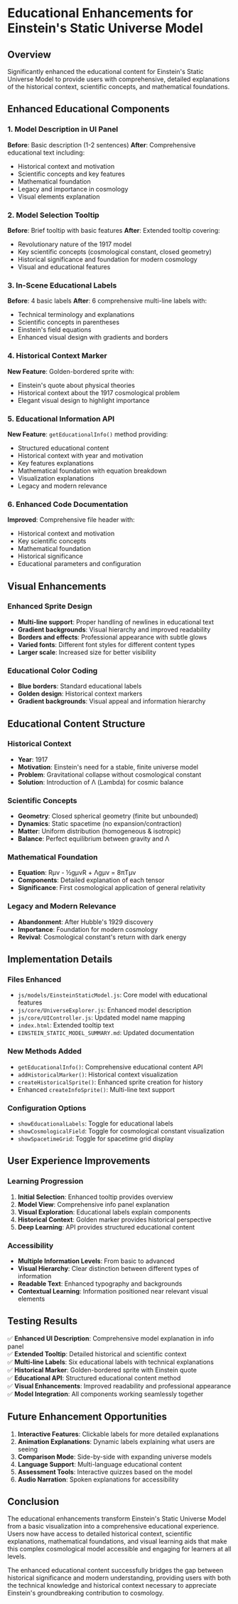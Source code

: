# Educational Enhancements for Einstein's Static Universe Model

## Overview
Significantly enhanced the educational content for Einstein's Static Universe Model to provide users with comprehensive, detailed explanations of the historical context, scientific concepts, and mathematical foundations.

## Enhanced Educational Components

### 1. Model Description in UI Panel
**Before**: Basic description (1-2 sentences)
**After**: Comprehensive educational text including:
- Historical context and motivation
- Scientific concepts and key features
- Mathematical foundation
- Legacy and importance in cosmology
- Visual elements explanation

### 2. Model Selection Tooltip
**Before**: Brief tooltip with basic features
**After**: Extended tooltip covering:
- Revolutionary nature of the 1917 model
- Key scientific concepts (cosmological constant, closed geometry)
- Historical significance and foundation for modern cosmology
- Visual and educational features

### 3. In-Scene Educational Labels
**Before**: 4 basic labels
**After**: 6 comprehensive multi-line labels with:
- Technical terminology and explanations
- Scientific concepts in parentheses
- Einstein's field equations
- Enhanced visual design with gradients and borders

### 4. Historical Context Marker
**New Feature**: Golden-bordered sprite with:
- Einstein's quote about physical theories
- Historical context about the 1917 cosmological problem
- Elegant visual design to highlight importance

### 5. Educational Information API
**New Feature**: `getEducationalInfo()` method providing:
- Structured educational content
- Historical context with year and motivation
- Key features explanations
- Mathematical foundation with equation breakdown
- Visualization explanations
- Legacy and modern relevance

### 6. Enhanced Code Documentation
**Improved**: Comprehensive file header with:
- Historical context and motivation
- Key scientific concepts
- Mathematical foundation
- Historical significance
- Educational parameters and configuration

## Visual Enhancements

### Enhanced Sprite Design
- **Multi-line support**: Proper handling of newlines in educational text
- **Gradient backgrounds**: Visual hierarchy and improved readability
- **Borders and effects**: Professional appearance with subtle glows
- **Varied fonts**: Different font styles for different content types
- **Larger scale**: Increased size for better visibility

### Educational Color Coding
- **Blue borders**: Standard educational labels
- **Golden design**: Historical context markers
- **Gradient backgrounds**: Visual appeal and information hierarchy

## Educational Content Structure

### Historical Context
- **Year**: 1917
- **Motivation**: Einstein's need for a stable, finite universe model
- **Problem**: Gravitational collapse without cosmological constant
- **Solution**: Introduction of Λ (Lambda) for cosmic balance

### Scientific Concepts
- **Geometry**: Closed spherical geometry (finite but unbounded)
- **Dynamics**: Static spacetime (no expansion/contraction)
- **Matter**: Uniform distribution (homogeneous & isotropic)
- **Balance**: Perfect equilibrium between gravity and Λ

### Mathematical Foundation
- **Equation**: Rμν - ½gμνR + Λgμν = 8πTμν
- **Components**: Detailed explanation of each tensor
- **Significance**: First cosmological application of general relativity

### Legacy and Modern Relevance
- **Abandonment**: After Hubble's 1929 discovery
- **Importance**: Foundation for modern cosmology
- **Revival**: Cosmological constant's return with dark energy

## Implementation Details

### Files Enhanced
- `js/models/EinsteinStaticModel.js`: Core model with educational features
- `js/core/UniverseExplorer.js`: Enhanced model description
- `js/core/UIController.js`: Updated model name mapping
- `index.html`: Extended tooltip text
- `EINSTEIN_STATIC_MODEL_SUMMARY.md`: Updated documentation

### New Methods Added
- `getEducationalInfo()`: Comprehensive educational content API
- `addHistoricalMarker()`: Historical context visualization
- `createHistoricalSprite()`: Enhanced sprite creation for history
- Enhanced `createInfoSprite()`: Multi-line text support

### Configuration Options
- `showEducationalLabels`: Toggle for educational labels
- `showCosmologicalField`: Toggle for cosmological constant visualization
- `showSpacetimeGrid`: Toggle for spacetime grid display

## User Experience Improvements

### Learning Progression
1. **Initial Selection**: Enhanced tooltip provides overview
2. **Model View**: Comprehensive info panel explanation
3. **Visual Exploration**: Educational labels explain components
4. **Historical Context**: Golden marker provides historical perspective
5. **Deep Learning**: API provides structured educational content

### Accessibility
- **Multiple Information Levels**: From basic to advanced
- **Visual Hierarchy**: Clear distinction between different types of information
- **Readable Text**: Enhanced typography and backgrounds
- **Contextual Learning**: Information positioned near relevant visual elements

## Testing Results

✅ **Enhanced UI Description**: Comprehensive model explanation in info panel  
✅ **Extended Tooltip**: Detailed historical and scientific context  
✅ **Multi-line Labels**: Six educational labels with technical explanations  
✅ **Historical Marker**: Golden-bordered sprite with Einstein quote  
✅ **Educational API**: Structured educational content method  
✅ **Visual Enhancements**: Improved readability and professional appearance  
✅ **Model Integration**: All components working seamlessly together  

## Future Enhancement Opportunities

1. **Interactive Features**: Clickable labels for more detailed explanations
2. **Animation Explanations**: Dynamic labels explaining what users are seeing
3. **Comparison Mode**: Side-by-side with expanding universe models
4. **Language Support**: Multi-language educational content
5. **Assessment Tools**: Interactive quizzes based on the model
6. **Audio Narration**: Spoken explanations for accessibility

## Conclusion

The educational enhancements transform Einstein's Static Universe Model from a basic visualization into a comprehensive educational experience. Users now have access to detailed historical context, scientific explanations, mathematical foundations, and visual learning aids that make this complex cosmological model accessible and engaging for learners at all levels.

The enhanced educational content successfully bridges the gap between historical significance and modern understanding, providing users with both the technical knowledge and historical context necessary to appreciate Einstein's groundbreaking contribution to cosmology.